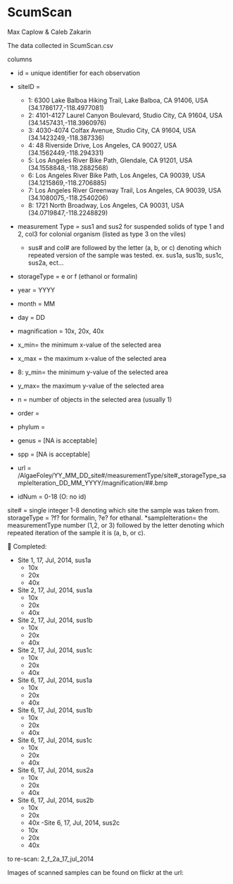 # ScumScan

Max Caplow & Caleb Zakarin

The data collected in ScumScan.csv

columns

- id = unique identifier for each observation
- siteID = 
	- 1: 6300 Lake Balboa Hiking Trail, Lake Balboa, CA 91406, USA (34.1786177,-118.4977081)
	- 2:  4101-4127 Laurel Canyon Boulevard, Studio City, CA 91604, USA (34.1457431,-118.3960976)
	- 3: 4030-4074 Colfax Avenue, Studio City, CA 91604, USA (34.1423249,-118.387336)
	- 4: 48 Riverside Drive, Los Angeles, CA 90027, USA (34.1562449,-118.294331)
	- 5: Los Angeles River Bike Path, Glendale, CA 91201, USA (34.1558848,-118.2882568)
	- 6: Los Angeles River Bike Path, Los Angeles, CA 90039, USA (34.1215869,-118.2706885)
	- 7: Los Angeles River Greenway Trail, Los Angeles, CA 90039, USA (34.1080075,-118.2540206)
	- 8: 1721 North Broadway, Los Angeles, CA 90031, USA (34.0719847,-118.2248829)
   
- measurement Type = sus1 and sus2 for suspended solids of type 1 and 2, col3 for colonial organism (listed as type 3 on the viles)
  - sus# and col# are followed by the letter (a, b, or c) denoting which repeated version of the sample was tested. 
ex. sus1a, sus1b, sus1c, sus2a, ect...
- storageType = e or f (ethanol or formalin)
- year = YYYY
- month = MM
- day = DD
- magnification = 10x, 20x, 40x
- x_min= the minimum x-value of the selected area
- x_max = the maximum x-value of the selected area
- 8: y_min= the minimum y-value of the selected area
- y_max= the maximum y-value of the selected area
- n = number of objects in the selected area (usually 1)
- order =
- phylum =
- genus = [NA is acceptable]
- spp = [NA is acceptable]
- url = /AlgaeFoley/YY_MM_DD_site#/measurementType/site#_storageType_sampleIteration_DD_MM_YYYY/magnification/##.bmp
- idNum = 0-18 (O: no id)

site# = single integer 1-8 denoting which site the sample was taken from.
storageType = ?f? for formalin, ?e? for ethanal.
*sampleIteration= the measurementType number (1,2, or 3) followed by the letter denoting which repeated iteration of the sample it is (a, b, or c).



Completed:

- Site 1, 17, Jul, 2014, sus1a
	- 10x
	- 20x
	- 40x
- Site 2, 17, Jul, 2014, sus1a
	- 10x
	- 20x
	- 40x
- Site 2, 17, Jul, 2014, sus1b
	- 10x
	- 20x
	- 40x
- Site 2, 17, Jul, 2014, sus1c
	- 10x
	- 20x
	- 40x
- Site 6, 17, Jul, 2014, sus1a
	- 10x
	- 20x
	- 40x
- Site 6, 17, Jul, 2014, sus1b
	- 10x
	- 20x
	- 40x
- Site 6, 17, Jul, 2014, sus1c
	- 10x
	- 20x
	- 40x
- Site 6, 17, Jul, 2014, sus2a
	- 10x
	- 20x
	- 40x
- Site 6, 17, Jul, 2014, sus2b
	- 10x
	- 20x
	- 40x
-Site 6, 17, Jul, 2014, sus2c
	- 10x
	- 20x
	- 40x



to re-scan: 2_f_2a_17_jul_2014

Images of scanned samples can be found on flickr at the url:
